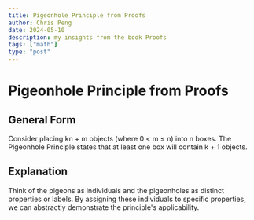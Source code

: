 ```yaml
---
title: Pigeonhole Principle from Proofs
author: Chris Peng
date: 2024-05-10
description: my insights from the book Proofs
tags: ["math"]
type: "post"
---
```


# Pigeonhole Principle from Proofs

## General Form

Consider placing kn + m objects (where 0 < m ≤ n) into n boxes. The
Pigeonhole Principle states that at least one box will contain k + 1
objects.

## Explanation

Think of the pigeons as individuals and the pigeonholes as distinct
properties or labels. By assigning these individuals to specific
properties, we can abstractly demonstrate the principle's
applicability.

